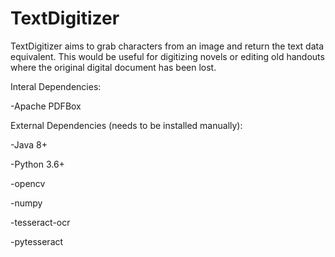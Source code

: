 # TextDigitizer
TextDigitizer aims to grab characters from an image and return the text data equivalent. This would be useful for digitizing novels or editing old handouts where the original digital document has been lost.


Interal Dependencies:

-Apache PDFBox


External Dependencies (needs to be installed manually):

-Java 8+

-Python 3.6+

-opencv

-numpy

-tesseract-ocr

-pytesseract
